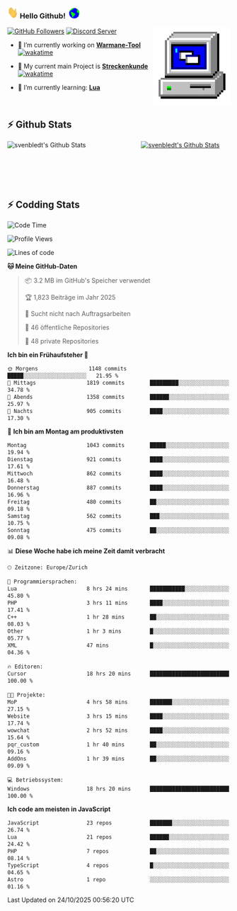 ### <img src="https://github.com/svenbledt/svenbledt/blob/main/Assets/Hi.gif" height="28" width="24"> **Hello Github!** &nbsp;<img src="https://github.com/svenbledt/svenbledt/blob/main/Assets/Earth.gif" height="24" width="24">
[![GitHub Followers](https://img.shields.io/github/followers/svenbledt?label=Follow&style=flat-squaree&logo=github&labelColor=black&color=black&cacheSeconds=5)](https://github.com/svenbledt)
[![Discord Server](https://img.shields.io/discord/443405445831327754?style=flat-squeree&logo=discord&logoColor=white&label=Trojan%20Chillecke%20Server&labelColor=black&color=gray&cacheSeconds=3650)](https://discord.gg/c6GZKjVhxw)
<img align="right" alt="PC GIF" src="https://github.com/svenbledt/svenbledt/blob/main/Assets/PC.gif" width="175" />

<p>

 - 🔭 I’m currently working on **[Warmane-Tool](https://github.com/svenbledt/Warmane-Bot)** [![wakatime](https://wakatime.com/badge/user/eb1cebc0-6a00-4f39-ab37-6770a4331515/project/b1c02622-6489-4920-898c-6e91c5bba727.svg)](https://wakatime.com/badge/user/eb1cebc0-6a00-4f39-ab37-6770a4331515/project/b1c02622-6489-4920-898c-6e91c5bba727)
 - 🔭 My current main Project is **[Streckenkunde](https://github.com/Streckenkunde)** [![wakatime](https://wakatime.com/badge/user/eb1cebc0-6a00-4f39-ab37-6770a4331515/project/8c10f4f0-0d09-4e0e-b526-eec4de9936b6.svg)](https://wakatime.com/badge/user/eb1cebc0-6a00-4f39-ab37-6770a4331515/project/8c10f4f0-0d09-4e0e-b526-eec4de9936b6)

 - 🌱 I’m currently learning: **[Lua](https://www.lua.org/)**
 
</p>

<br>

## :zap: Github Stats

<a href="https://github.com/svenbledt">
  <img align="left" src="https://github-readme-stats.vercel.app/api?username=svenbledt&show_icons=true&title_color=c9d1d9&icon_color=58a6da&text_color=c9d1d9&bg_color=0d1117&hide=issues" alt="svenbledt's Github Stats" width="60%">
 </a>
 <a href="https://github.com/svenbledt">
 <img src="https://github-readme-stats.vercel.app/api/top-langs/?username=svenbledt&show_icons=true&title_color=c9d1d9&icon_color=58a6da&text_color=c9d1d9&bg_color=0d1117" alt="svenbledt's Github Stats" width="35%">
 </a>

<br> <br> <br> <br> 
## :zap: Codding Stats

<!--START_SECTION:waka-->
![Code Time](http://img.shields.io/badge/Code%20Time-1%2C076%20hrs%2059%20mins-blue)

![Profile Views](http://img.shields.io/badge/Profilansichten-1-blue)

![Lines of code](https://img.shields.io/badge/Seit%20Hallo%20Welt%20habe%20ich%20geschrieben-39.6%20million%20Codezeilen-blue)

**🐱 Meine GitHub-Daten** 

> 📦 3.2 MB im GitHub's Speicher verwendet 
 > 
> 🏆 1,823 Beiträge im Jahr 2025
 > 
> 🚫 Sucht nicht nach Auftragsarbeiten
 > 
> 📜 46 öffentliche Repositories 
 > 
> 🔑 48 private Repositories 
 > 
**Ich bin ein Frühaufsteher 🐤** 

```text
🌞 Morgens                1148 commits        █████░░░░░░░░░░░░░░░░░░░░   21.95 % 
🌆 Mittags                1819 commits        █████████░░░░░░░░░░░░░░░░   34.78 % 
🌃 Abends                 1358 commits        ██████░░░░░░░░░░░░░░░░░░░   25.97 % 
🌙 Nachts                 905 commits         ████░░░░░░░░░░░░░░░░░░░░░   17.30 % 
```
📅 **Ich bin am Montag am produktivsten** 

```text
Montag                   1043 commits        █████░░░░░░░░░░░░░░░░░░░░   19.94 % 
Dienstag                 921 commits         ████░░░░░░░░░░░░░░░░░░░░░   17.61 % 
Mittwoch                 862 commits         ████░░░░░░░░░░░░░░░░░░░░░   16.48 % 
Donnerstag               887 commits         ████░░░░░░░░░░░░░░░░░░░░░   16.96 % 
Freitag                  480 commits         ██░░░░░░░░░░░░░░░░░░░░░░░   09.18 % 
Samstag                  562 commits         ███░░░░░░░░░░░░░░░░░░░░░░   10.75 % 
Sonntag                  475 commits         ██░░░░░░░░░░░░░░░░░░░░░░░   09.08 % 
```


📊 **Diese Woche habe ich meine Zeit damit verbracht** 

```text
🕑︎ Zeitzone: Europe/Zurich

💬 Programmiersprachen: 
Lua                      8 hrs 24 mins       ███████████░░░░░░░░░░░░░░   45.80 % 
PHP                      3 hrs 11 mins       ████░░░░░░░░░░░░░░░░░░░░░   17.41 % 
C++                      1 hr 28 mins        ██░░░░░░░░░░░░░░░░░░░░░░░   08.03 % 
Other                    1 hr 3 mins         █░░░░░░░░░░░░░░░░░░░░░░░░   05.77 % 
XML                      47 mins             █░░░░░░░░░░░░░░░░░░░░░░░░   04.36 % 

🔥 Editoren: 
Cursor                   18 hrs 20 mins      █████████████████████████   100.00 % 

🐱‍💻 Projekte: 
MoP                      4 hrs 58 mins       ███████░░░░░░░░░░░░░░░░░░   27.15 % 
Website                  3 hrs 15 mins       ████░░░░░░░░░░░░░░░░░░░░░   17.74 % 
wowchat                  2 hrs 52 mins       ████░░░░░░░░░░░░░░░░░░░░░   15.64 % 
pqr_custom               1 hr 40 mins        ██░░░░░░░░░░░░░░░░░░░░░░░   09.16 % 
AddOns                   1 hr 39 mins        ██░░░░░░░░░░░░░░░░░░░░░░░   09.09 % 

💻 Betriebssystem: 
Windows                  18 hrs 20 mins      █████████████████████████   100.00 % 
```

**Ich code am meisten in JavaScript** 

```text
JavaScript               23 repos            ███████░░░░░░░░░░░░░░░░░░   26.74 % 
Lua                      21 repos            ██████░░░░░░░░░░░░░░░░░░░   24.42 % 
PHP                      7 repos             ██░░░░░░░░░░░░░░░░░░░░░░░   08.14 % 
TypeScript               4 repos             █░░░░░░░░░░░░░░░░░░░░░░░░   04.65 % 
Astro                    1 repo              ░░░░░░░░░░░░░░░░░░░░░░░░░   01.16 % 
```




 Last Updated on 24/10/2025 00:56:20 UTC
<!--END_SECTION:waka-->
